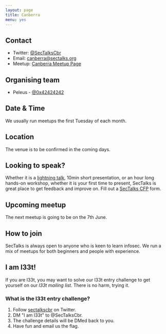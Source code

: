 ```yaml
---
layout: page
title: Canberra 
menu: yes
---
```


## Contact 

* Twitter: [@SecTalksCbr](https://twitter.com/sectalkscbr)
* Email: [canberra@sectalks.org](mailto:canberra@sectalks.org)
* Meetup: [Canberra Meetup Page](http://www.meetup.com/SecTalks-Canberra/)

## Organising team 

* Peleus - [@0x42424242](https://twitter.com/0x42424242) 

## Date & Time 

We usually run meetups the first Tuesday of each month.

## Location 

The venue is to be confirmed in the coming days. 

## Looking to speak?

Whether it is a [lightning talk](https://en.wikipedia.org/wiki/Lightning_talk), 10min short presentation, or an hour long hands-on workshop, whether it is your first time to present, SecTalks is great place to get feedback and improve on.
Fill out a [SecTalks CFP](http://j.mp/sectalkscfp) form.

## Upcoming meetup 

The next meetup is going to be on the 7th June.

## How to join

SecTalks is always open to anyone who is keen to learn infosec.
We run a mix of meetups for both beginners and people with experience.

## I am l33t!

If you are l33t, you may want
to solve our l33t entry challenge to get yourself
on our *l33t mailing list*. There is no harm, trying it.

### What is the l33t entry challenge?

1. Follow [sectalkscbr](https://twitter.com/sectalkscbr) on Twitter.
2. DM "I am l33t" to @SecTalksCbr.
3. The challenge details will be DMed back to you.
4. Have fun and email us the flag.
